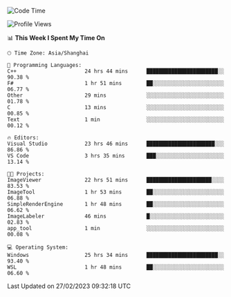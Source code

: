 <!--START_SECTION:waka-->
![Code Time](http://img.shields.io/badge/Code%20Time-700%20hrs%2052%20mins-blue)

![Profile Views](http://img.shields.io/badge/Profile%20Views-1-blue)

📊 **This Week I Spent My Time On** 

```text
🕑︎ Time Zone: Asia/Shanghai

💬 Programming Languages: 
C++                      24 hrs 44 mins      ███████████████████████░░   90.38 % 
F#                       1 hr 51 mins        ██░░░░░░░░░░░░░░░░░░░░░░░   06.77 % 
Other                    29 mins             ░░░░░░░░░░░░░░░░░░░░░░░░░   01.78 % 
C                        13 mins             ░░░░░░░░░░░░░░░░░░░░░░░░░   00.85 % 
Text                     1 min               ░░░░░░░░░░░░░░░░░░░░░░░░░   00.12 % 

🔥 Editors: 
Visual Studio            23 hrs 46 mins      ██████████████████████░░░   86.86 % 
VS Code                  3 hrs 35 mins       ███░░░░░░░░░░░░░░░░░░░░░░   13.14 % 

🐱‍💻 Projects: 
ImageViewer              22 hrs 51 mins      █████████████████████░░░░   83.53 % 
ImageTool                1 hr 53 mins        ██░░░░░░░░░░░░░░░░░░░░░░░   06.88 % 
SimpleRenderEngine       1 hr 48 mins        ██░░░░░░░░░░░░░░░░░░░░░░░   06.62 % 
ImageLabeler             46 mins             █░░░░░░░░░░░░░░░░░░░░░░░░   02.83 % 
app_tool                 1 min               ░░░░░░░░░░░░░░░░░░░░░░░░░   00.08 % 

💻 Operating System: 
Windows                  25 hrs 34 mins      ███████████████████████░░   93.40 % 
WSL                      1 hr 48 mins        ██░░░░░░░░░░░░░░░░░░░░░░░   06.60 % 
```


 Last Updated on 27/02/2023 09:32:18 UTC
<!--END_SECTION:waka-->